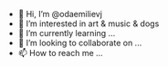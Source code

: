 - 👋 Hi, I’m @odaemilievj
- 👀 I’m interested in art & music & dogs
- 🌱 I’m currently learning ...
- 💞️ I’m looking to collaborate on ...
- 📫 How to reach me ...

<!---
odaemilievj/odaemilievj is a ✨ special ✨ repository because its `README.md` (this file) appears on your GitHub profile.
You can click the Preview link to take a look at your changes.
--->
